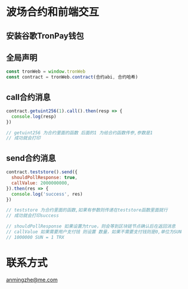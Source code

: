 # 波场合约和前端交互


## 安装谷歌TronPay钱包


## 全局声明

```javascript
const tronWeb = window.tronWeb
const contract = tronWeb.contract(合约abi, 合约哈希)
```

## call合约消息

```javascript
contract.getuint256(1).call().then(resp => {
  console.log(resp)
})

// getuint256 为合约里面的函数 后面的1 为给合约函数传参,参数是1
// 成功就会打印
```

## send合约消息

```javascript
contract.teststore().send({
  shouldPollResponse: true,
  callValue: 2000000000,
}).then(res => {
  console.log('success', res)
})

// teststore 为合约里面的函数,如果有参数则传递在teststore函数里面就行
// 成功就会打印success

// shouldPollResponse 如果设置为true，则会等到区块链节点确认后在返回消息
// callValue 如果需要用户支付钱 则设置 数量，如果不需要支付钱则是0,单位为SUN
// 1000000 SUN = 1 TRX
```




# 联系方式
anmingzhe@me.com
